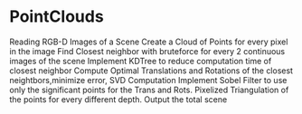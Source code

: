 # PointClouds
Reading RGB-D Images of a Scene
Create a Cloud of Points for every pixel in the image
Find Closest neighbor with bruteforce for every 2 continuous images of the scene
Implement KDTree to reduce computation time of closest neighbor
Compute Optimal Translations and Rotations of the closest neightbors,minimize error, SVD Computation
Implement Sobel Filter to use only the significant points for the Trans and Rots.
Pixelized Triangulation of the points for every different depth.
Output the total scene
